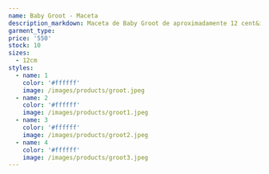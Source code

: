 ```yaml
---
name: Baby Groot - Maceta
description_markdown: Maceta de Baby Groot de aproximadamente 12 cent&iacute;metros de alto. Se entrega sin cactus.
garment_type:
price: '550'
stock: 10
sizes:
  - 12cm
styles:
  - name: 1
    color: '#ffffff'
    image: /images/products/groot.jpeg
  - name: 2
    color: '#ffffff'
    image: /images/products/groot1.jpeg
  - name: 3
    color: '#ffffff'
    image: /images/products/groot2.jpeg
  - name: 4
    color: '#ffffff'
    image: /images/products/groot3.jpeg
---
```

